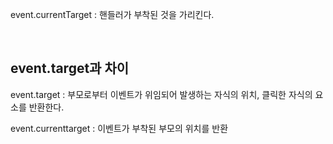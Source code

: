 event.currentTarget : 핸들러가 부착된 것을 가리킨다.


<br>


## event.target과 차이

event.target : 부모로부터 이벤트가 위임되어 발생하는 자식의 위치, 클릭한 자식의 요소를 반환한다.

event.currenttarget : 이벤트가 부착된 부모의 위치를 반환